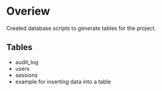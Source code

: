 # Overiew

Created database scripts to generate tables for the project.

## Tables
- audit_log
- users
- sessions
- example for inserting data into a table

